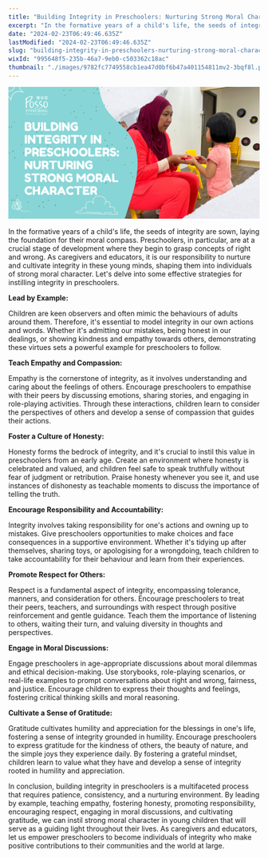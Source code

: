 ```yaml
---
title: "Building Integrity in Preschoolers: Nurturing Strong Moral Character"
excerpt: "In the formative years of a child's life, the seeds of integrity are sown, laying the foundation for their moral compass. Preschoolers,..."
date: "2024-02-23T06:49:46.635Z"
lastModified: "2024-02-23T06:49:46.635Z"
slug: "building-integrity-in-preschoolers-nurturing-strong-moral-character"
wixId: "995648f5-235b-46a7-9eb0-c503362c18ac"
thumbnail: "./images/9782fc7749558cb1ea47d0bf6b47a401154811mv2-3bqf8l.png"
---
```


![](./images/9782fc7749558cb1ea47d0bf6b47a401154811mv2-3bqf8l.png)

In the formative years of a child's life, the seeds of integrity are sown, laying the foundation for their moral compass. Preschoolers, in particular, are at a crucial stage of development where they begin to grasp concepts of right and wrong. As caregivers and educators, it is our responsibility to nurture and cultivate integrity in these young minds, shaping them into individuals of strong moral character. Let's delve into some effective strategies for instilling integrity in preschoolers.

**Lead by Example:**

Children are keen observers and often mimic the behaviours of adults around them. Therefore, it's essential to model integrity in our own actions and words. Whether it's admitting our mistakes, being honest in our dealings, or showing kindness and empathy towards others, demonstrating these virtues sets a powerful example for preschoolers to follow.

**Teach Empathy and Compassion:**

Empathy is the cornerstone of integrity, as it involves understanding and caring about the feelings of others. Encourage preschoolers to empathise with their peers by discussing emotions, sharing stories, and engaging in role-playing activities. Through these interactions, children learn to consider the perspectives of others and develop a sense of compassion that guides their actions.

**Foster a Culture of Honesty:**

Honesty forms the bedrock of integrity, and it's crucial to instil this value in preschoolers from an early age. Create an environment where honesty is celebrated and valued, and children feel safe to speak truthfully without fear of judgment or retribution. Praise honesty whenever you see it, and use instances of dishonesty as teachable moments to discuss the importance of telling the truth.

**Encourage Responsibility and Accountability:**

Integrity involves taking responsibility for one's actions and owning up to mistakes. Give preschoolers opportunities to make choices and face consequences in a supportive environment. Whether it's tidying up after themselves, sharing toys, or apologising for a wrongdoing, teach children to take accountability for their behaviour and learn from their experiences.

**Promote Respect for Others:**

Respect is a fundamental aspect of integrity, encompassing tolerance, manners, and consideration for others. Encourage preschoolers to treat their peers, teachers, and surroundings with respect through positive reinforcement and gentle guidance. Teach them the importance of listening to others, waiting their turn, and valuing diversity in thoughts and perspectives.

**Engage in Moral Discussions:**

Engage preschoolers in age-appropriate discussions about moral dilemmas and ethical decision-making. Use storybooks, role-playing scenarios, or real-life examples to prompt conversations about right and wrong, fairness, and justice. Encourage children to express their thoughts and feelings, fostering critical thinking skills and moral reasoning.

**Cultivate a Sense of Gratitude:**

Gratitude cultivates humility and appreciation for the blessings in one's life, fostering a sense of integrity grounded in humility. Encourage preschoolers to express gratitude for the kindness of others, the beauty of nature, and the simple joys they experience daily. By fostering a grateful mindset, children learn to value what they have and develop a sense of integrity rooted in humility and appreciation.

In conclusion, building integrity in preschoolers is a multifaceted process that requires patience, consistency, and a nurturing environment. By leading by example, teaching empathy, fostering honesty, promoting responsibility, encouraging respect, engaging in moral discussions, and cultivating gratitude, we can instil strong moral character in young children that will serve as a guiding light throughout their lives. As caregivers and educators, let us empower preschoolers to become individuals of integrity who make positive contributions to their communities and the world at large.